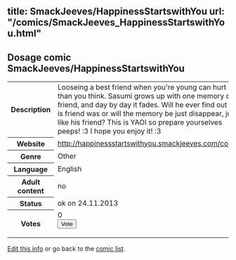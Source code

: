 title: SmackJeeves/HappinessStartswithYou
url: "/comics/SmackJeeves_HappinessStartswithYou.html"
---
Dosage comic SmackJeeves/HappinessStartswithYou
-----------------------------------------

<p id="msg"></p>
<script type="text/javascript">
if (window.location.search === '?edit_info_mail=sent_ok') {
  var elem = document.getElementById("msg");
  elem.innerHTML = 'Edited information sucessfully sent for review, which is usually done daily. Thanks!';
  elem.className = 'ok';
}
</script>
<table class="comicinfo">
<tr>
<th>Description</th><td>Looseing a best friend when you're young can hurt more than you think. Sasumi grows up with one memory of his friend, and day by day it fades. Will he ever find out who is friend was or will the memory be just disappear, just like his friend? This is YAOI so prepare yourselves peeps! :3 I hope you enjoy it! :3</td>
</tr>
<tr>
<th>Website</th><td><a href="http://happinessstartswithyou.smackjeeves.com/comics/">http://happinessstartswithyou.smackjeeves.com/comics/</a></td>
</tr>
<tr>
<th>Genre</th><td>Other</td>
</tr>
<tr>
<th>Language</th><td>English</td>
</tr>
<tr>
<th>Adult content</th><td>no</td>
</tr>
<tr>
<th>Status</th><td>ok on 24.11.2013</td>
</tr>
<tr>
<th>Votes</th><td>0
<form action="http://gaecounter.appspot.com/count/" method="POST">
<input name="name" type="hidden" value="SmackJeeves_HappinessStartswithYou"/>
<input name="uid" type="hidden" id="voteuid" value=""/>
<input type="submit" value="Vote"/>
</form>
</td>
</tr>
</table>
<script type="text/javascript">
var ua = navigator.userAgent;
document.getElementById("voteuid").value = ua.replace(/[^a-zA-Z0-9\._:]/g , "_");;
</script>

[Edit this info](SmackJeeves_HappinessStartswithYou_edit.html) or go back to the [comic list](../comic-index.html).
